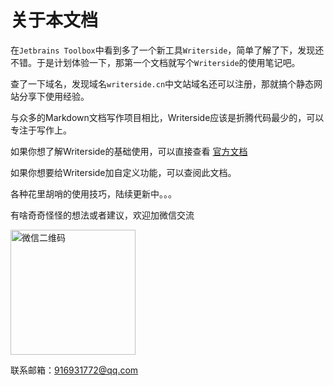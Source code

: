 # 关于本文档

在`Jetbrains Toolbox`中看到多了一个新工具`Writerside`，简单了解了下，发现还不错。于是计划体验一下，那第一个文档就写个`Writerside`的使用笔记吧。

查了一下域名，发现域名`writerside.cn`中文站域名还可以注册，那就搞个静态网站分享下使用经验。

与众多的Markdown文档写作项目相比，Writerside应该是折腾代码最少的，可以专注于写作上。

如果你想了解Writerside的基础使用，可以直接查看 [官方文档](https://www.jetbrains.com/help/writerside/getting-started.html)

如果你想要给Writerside加自定义功能，可以查阅此文档。

各种花里胡哨的使用技巧，陆续更新中。。。

有啥奇奇怪怪的想法或者建议，欢迎加微信交流

<img src="weixin_qrcode_zengs.png" alt="微信二维码" width="200"/>

联系邮箱：916931772@qq.com 